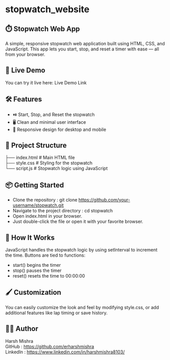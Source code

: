 # stopwatch_website

## ⏱️ Stopwatch Web App
A simple, responsive stopwatch web application built using HTML, CSS, and JavaScript. This app lets you start, stop, and reset a timer with ease — all from your browser.

## 🚀 Live Demo
You can try it live here: Live Demo Link <!-- Replace # with your live site URL if hosted -->

## 🛠️ Features
- ⏯️ Start, Stop, and Reset the stopwatch
- 🖥️ Clean and minimal user interface
- 📱 Responsive design for desktop and mobile

## 📂 Project Structure
├── index.html       # Main HTML file <br>
├── style.css        # Styling for the stopwatch <br>
└── script.js        # Stopwatch logic using JavaScript <br>

## 📦 Getting Started
- Clone the repository : git clone https://github.com/your-username/stopwatch.git
- Navigate to the project directory : cd stopwatch
- Open index.html in your browser.
- Just double-click the file or open it with your favorite browser.

## 🧠 How It Works
JavaScript handles the stopwatch logic by using setInterval to increment the time.
Buttons are tied to functions:
- start() begins the timer
- stop() pauses the timer
- reset() resets the time to 00:00:00

## 🖌️ Customization
You can easily customize the look and feel by modifying style.css, or add additional features like lap timing or save history.

## 👨‍💻 Author
Harsh Mishra <br>
GitHub : https://github.com/erharshmishra <br>
LinkedIn : https://www.linkedin.com/in/harshmishra8103/ <br>
